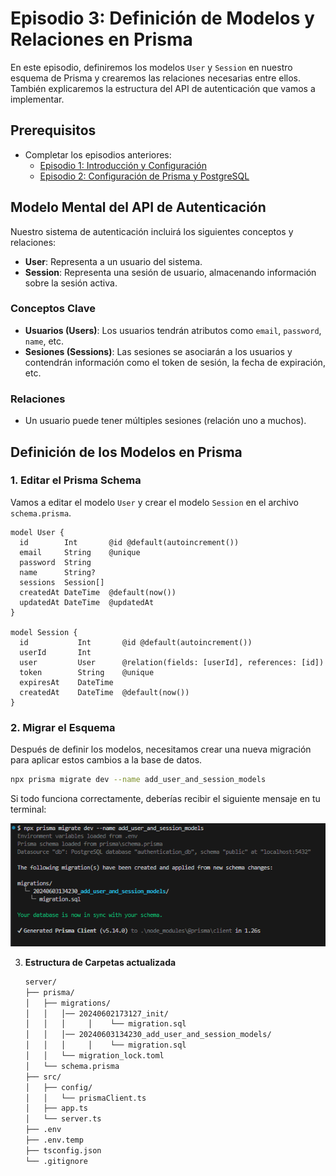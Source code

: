 # Episodio 3: Definición de Modelos y Relaciones en Prisma

En este episodio, definiremos los modelos `User` y `Session` en nuestro esquema de Prisma y crearemos las relaciones necesarias entre ellos. También explicaremos la estructura del API de autenticación que vamos a implementar.

## Prerequisitos

- Completar los episodios anteriores:
  - [Episodio 1: Introducción y Configuración](./1-ep-intro-y-config.md)
  - [Episodio 2: Configuración de Prisma y PostgreSQL](./2-ep-config-prisma-postgresql.md)

## Modelo Mental del API de Autenticación

Nuestro sistema de autenticación incluirá los siguientes conceptos y relaciones:

- **User**: Representa a un usuario del sistema.
- **Session**: Representa una sesión de usuario, almacenando información sobre la sesión activa.

### Conceptos Clave

- **Usuarios (Users)**: Los usuarios tendrán atributos como `email`, `password`, `name`, etc.
- **Sesiones (Sessions)**: Las sesiones se asociarán a los usuarios y contendrán información como el token de sesión, la fecha de expiración, etc.

### Relaciones

- Un usuario puede tener múltiples sesiones (relación uno a muchos).

## Definición de los Modelos en Prisma

### 1. Editar el Prisma Schema

Vamos a editar el modelo `User` y crear el modelo `Session` en el archivo `schema.prisma`.

```prisma
model User {
  id        Int       @id @default(autoincrement())
  email     String    @unique
  password  String
  name      String?
  sessions  Session[]
  createdAt DateTime  @default(now())
  updatedAt DateTime  @updatedAt
}

model Session {
  id           Int       @id @default(autoincrement())
  userId       Int
  user         User      @relation(fields: [userId], references: [id])
  token        String    @unique
  expiresAt    DateTime
  createdAt    DateTime  @default(now())
}
```

### 2. Migrar el Esquema

Después de definir los modelos, necesitamos crear una nueva migración para aplicar estos cambios a la base de datos.

```bash
npx prisma migrate dev --name add_user_and_session_models
```

Si todo funciona correctamente, deberías recibir el siguiente mensaje en tu terminal:

![capura1](./images/second-migration.png)

3. **Estructura de Carpetas actualizada**

   ```bash
   server/
   ├── prisma/
   │   ├── migrations/
   │   │   │── 20240602173127_init/
   │   │   │     │    └── migration.sql
   │   │   │── 20240603134230_add_user_and_session_models/
   │   │   │     │    └── migration.sql
   │   │   └── migration_lock.toml
   │   └── schema.prisma
   ├── src/
   │   ├── config/
   │   │   └── prismaClient.ts
   │   ├── app.ts
   │   └── server.ts
   ├── .env
   ├── .env.temp
   ├── tsconfig.json
   └── .gitignore
   ```
